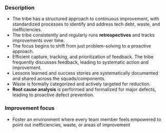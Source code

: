 ### Description

-   The tribe has a structured approach to continuous improvement, with standardized processes to identify and address tech debt, waste, and inefficiencies.
-   The tribe consistently and regularly runs **retrospectives** and tracks improvements over time.
-   The focus begins to shift from just problem-solving to a proactive approach.
-   Efficient capture, tracking, and prioritization of feedback. The tribe frequently discusses feedback, leading to systematic action and improvement.
-   Lessons learned and success stories are systematically documented and shared across the squads/components.
-   Waste is formally categorized and actively targeted for reduction.
-   **Root cause analysis** is performed and formalized for major defects, leading to proactive defect prevention.

### Improvement focus

-   Foster an environment where every team member feels empowered to point out inefficiencies, waste, or areas of improvement
